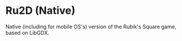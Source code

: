 # Ru2D (Native)
Native (including for mobile OS's) version of the Rubik's Square game, based on LibGDX.
